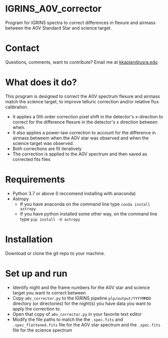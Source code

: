 # IGRINS_A0V_corrector
Program for IGRINS spectra to correct differences in flexure and airmass between the A0V Standard Star and science target.

# Contact
Questions, comments, want to contribute?
Email me at kkaplan@usra.edu

# What does it do?
This program is designed to correct the A0V spectrum flexure and airmass match the science target, to improve telluric correction and/or relative flux calibration.
- It applies a 0th order correction pixel shift in the detector's x-direction to correct for the difference flexure in the detector's x direction between when.
- It also applies a power-law correction to account for the difference in airmass betweem when the A0V star was observed and when the science target was observed. 
- Both corrections are fit iteratively
- The correction is applied to the A0V spectrum and then saved as corrected fits files

# Requirements
- Python 3.7 or above (I reccomend installing with anaconda)
- Astropy
  -  If you have anaconda on the command line type `conda install astropy`
  -  If you have python installed some other way, on the command line type `pip install -U astropy`

# Installation
Download or clone the git repo to your machine.  

# Set up and run
- Identify night and the frame numbers for the A0V star and science target you want to correct between
- Copy `a0v_corrector.py` to the IGRINS pipeline `plp/output/YYYYMMDD` directory (or directories) for the night(s) you have data you want to apply the correction to.
- Open that copy of `a0v_corrector.py` in your favorite text editor
- Modify the file paths to match the the `.spec.fits` and `.spec_flattened.fits` file for the A0V star spectrum and the `.spec.fits` file for the science spectrum
